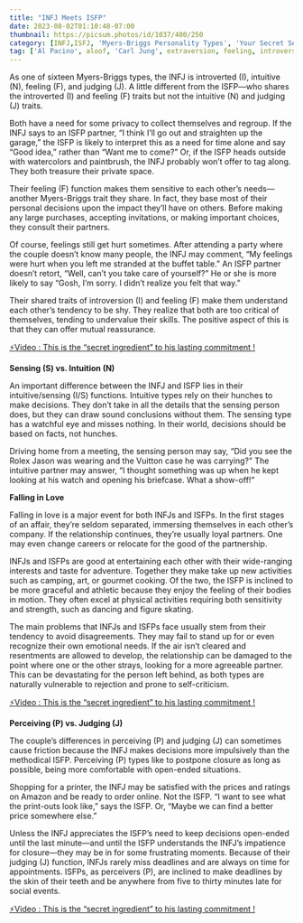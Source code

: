```yaml
---
title: "INFJ Meets ISFP"
date: 2023-08-02T01:10:48-07:00
thumbnail: https://picsum.photos/id/1037/400/250
category: [INFJ,ISFJ, 'Myers-Briggs Personality Types', 'Your Secret Self']
tag: ['Al Pacino', aloof, 'Carl Jung', extraversion, feeling, introversion, introvert, judging, MBTI, Myers-Briggs, perceiving, personality, personality type, psychology, relationships, thinking, 'Tiger Woods']
---
```


As one of sixteen Myers-Briggs types, the INFJ is introverted (I), intuitive (N), feeling (F), and judging (J). A little different from the ISFP—who shares the introverted (I) and feeling (F) traits but not the intuitive (N) and judging (J) traits.

Both have a need for some privacy to collect themselves and regroup. If the INFJ says to an ISFP partner, “I think I’ll go out and straighten up the garage,” the ISFP is likely to interpret this as a need for time alone and say “Good idea,” rather than “Want me to come?” Or, if the ISFP heads outside with watercolors and paintbrush, the INFJ probably won’t offer to tag along. They both treasure their private space.

Their feeling (F) function makes them sensitive to each other’s needs—another Myers-Briggs trait they share. In fact, they base most of their personal decisions upon the impact they’ll have on others. Before making any large purchases, accepting invitations, or making important choices, they consult their partners.

Of course, feelings still get hurt sometimes. After attending a party where the couple doesn’t know many people, the INFJ may comment, “My feelings were hurt when you left me stranded at the buffet table.” An ISFP partner doesn’t retort, “Well, can’t you take care of yourself?” He or she is more likely to say “Gosh, I’m sorry. I didn’t realize you felt that way.”

Their shared traits of introversion (I) and feeling (F) make them understand each other’s tendency to be shy. They realize that both are too critical of themselves, tending to undervalue their skills. The positive aspect of this is that they can offer mutual reassurance.

<p><a id="aflink" href="https://hop.clickbank.net/?affiliate=klayu&vendor=hissecret&lp=0" class="one" target="_blank" title="⚡Video : This is the “secret ingredient” to his lasting commitment !">⚡Video : This is the “secret ingredient” to his lasting commitment !</a></p>

**Sensing (S) vs. Intuition (N)**

An important difference between the INFJ and ISFP lies in their intuitive/sensing (I/S) functions. Intuitive types rely on their hunches to make decisions. They don’t take in all the details that the sensing person does, but they can draw sound conclusions without them. The sensing type has a watchful eye and misses nothing. In their world, decisions should be based on facts, not hunches.

Driving home from a meeting, the sensing person may say, “Did you see the Rolex Jason was wearing and the Vuitton case he was carrying?” The intuitive partner may answer, “I thought something was up when he kept looking at his watch and opening his briefcase. What a show-off!”

**Falling in Love**

Falling in love is a major event for both INFJs and ISFPs. In the first stages of an affair, they’re seldom separated, immersing themselves in each other’s company. If the relationship continues, they’re usually loyal partners. One may even change careers or relocate for the good of the partnership.

INFJs and ISFPs are good at entertaining each other with their wide-ranging interests and taste for adventure. Together they make take up new activities such as camping, art, or gourmet cooking. Of the two, the ISFP is inclined to be more graceful and athletic because they enjoy the feeling of their bodies in motion. They often excel at physical activities requiring both sensitivity and strength, such as dancing and figure skating.

The main problems that INFJs and ISFPs face usually stem from their tendency to avoid disagreements. They may fail to stand up for or even recognize their own emotional needs. If the air isn’t cleared and resentments are allowed to develop, the relationship can be damaged to the point where one or the other strays, looking for a more agreeable partner. This can be devastating for the person left behind, as both types are naturally vulnerable to rejection and prone to self-criticism.

<p><a id="aflink" href="https://hop.clickbank.net/?affiliate=klayu&vendor=hissecret&lp=0" class="one" target="_blank" title="⚡Video : This is the “secret ingredient” to his lasting commitment !">⚡Video : This is the “secret ingredient” to his lasting commitment !</a></p>

**Perceiving (P) vs. Judging (J)**

The couple’s differences in perceiving (P) and judging (J) can sometimes cause friction because the INFJ makes decisions more impulsively than the methodical ISFP. Perceiving (P) types like to postpone closure as long as possible, being more comfortable with open-ended situations.

Shopping for a printer, the INFJ may be satisfied with the prices and ratings on Amazon and be ready to order online. Not the ISFP. “I want to see what the print-outs look like,” says the ISFP. Or, “Maybe we can find a better price somewhere else.”

Unless the INFJ appreciates the ISFP’s need to keep decisions open-ended until the last minute—and until the ISFP understands the INFJ’s impatience for closure—they may be in for some frustrating moments. Because of their judging (J) function, INFJs rarely miss deadlines and are always on time for appointments. ISFPs, as perceivers (P), are inclined to make deadlines by the skin of their teeth and be anywhere from five to thirty minutes late for social events.

<p><a id="aflink" href="https://hop.clickbank.net/?affiliate=klayu&vendor=hissecret&lp=0" class="one" target="_blank" title="⚡Video : This is the “secret ingredient” to his lasting commitment !">⚡Video : This is the “secret ingredient” to his lasting commitment !</a></p>